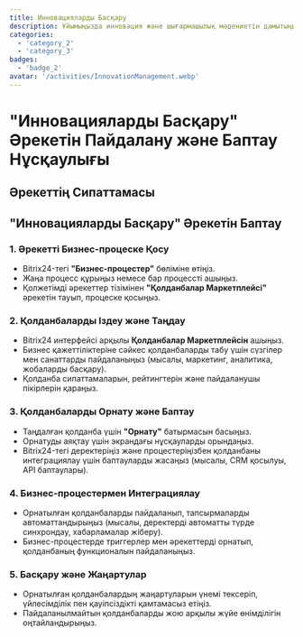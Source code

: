 ```yaml
---
title: Инновацияларды Басқару
description: Ұйымыңызда инновация және шығармашылық мәдениетін дамытыңыз.
categories: 
  - 'category_2'
  - 'category_3'
badges:
  - 'badge_2'
avatar: '/activities/InnovationManagement.webp'
---
```

# "Инновацияларды Басқару" Әрекетін Пайдалану және Баптау Нұсқаулығы

## Әрекеттің Сипаттамасы

## **"Инновацияларды Басқару" Әрекетін Баптау**

### 1. Әрекетті Бизнес-процеске Қосу
- Bitrix24-тегі **"Бизнес-процестер"** бөліміне өтіңіз.
- Жаңа процесс құрыңыз немесе бар процессті ашыңыз.
- Қолжетімді әрекеттер тізімінен **"Қолданбалар Маркетплейсі"** әрекетін тауып, процеске қосыңыз.

### 2. Қолданбаларды Іздеу және Таңдау
- Bitrix24 интерфейсі арқылы **Қолданбалар Маркетплейсін** ашыңыз.
- Бизнес қажеттіліктеріне сәйкес қолданбаларды табу үшін сүзгілер мен санаттарды пайдаланыңыз (мысалы, маркетинг, аналитика, жобаларды басқару).
- Қолданба сипаттамаларын, рейтингтерін және пайдаланушы пікірлерін қараңыз.

### 3. Қолданбаларды Орнату және Баптау
- Таңдалған қолданба үшін **"Орнату"** батырмасын басыңыз.
- Орнатуды аяқтау үшін экрандағы нұсқауларды орындаңыз.
- Bitrix24-тегі деректеріңіз және процестеріңізбен қолданбаны интеграциялау үшін баптауларды жасаңыз (мысалы, CRM қосылуы, API баптаулары).

### 4. Бизнес-процестермен Интеграциялау
- Орнатылған қолданбаларды пайдаланып, тапсырмаларды автоматтандырыңыз (мысалы, деректерді автоматты түрде синхрондау, хабарламалар жіберу).
- Бизнес-процестерде триггерлер мен әрекеттерді орнатып, қолданбаның функционалын пайдаланыңыз.

### 5. Басқару және Жаңартулар
- Орнатылған қолданбалардың жаңартуларын үнемі тексеріп, үйлесімділік пен қауіпсіздікті қамтамасыз етіңіз.
- Пайдаланылмайтын қолданбаларды жою арқылы жүйе өнімділігін оңтайландырыңыз.